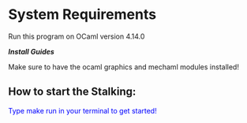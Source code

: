 # **System Requirements**

Run this program on OCaml version 4.14.0


***Install Guides***

Make sure to have the ocaml graphics and mechaml modules installed!

## How to start the Stalking:

<span style="color:Blue">Type make run in your terminal to get started!


